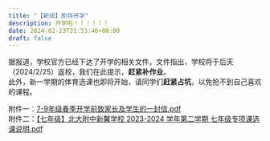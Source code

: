```yaml
---
title: "【新闻】即将开学"
description: 开学啦！！！！！！
date: 2024-02-23T21:53:46+08:00
draft: false
---
```


据报道，学校官方已经下达了开学的相关文件。文件指出，学校将于后天（2024/2/25）返校，我们在此提示，**赶紧补作业**。  
此外，新一学期的体育选课也即将开始，请同学们**赶紧占坑**，以免抢不到自己喜欢的课程。  

附件一：[7-9年级春季开学前致家长及学生的一封信.pdf](https://mirror.ghproxy.com/https://github.com/xuanxuan1231/class3-26/blob/main/assets/files/7-9%E5%B9%B4%E7%BA%A7%E6%98%A5%E5%AD%A3%E5%BC%80%E5%AD%A6%E5%89%8D%E8%87%B4%E5%AE%B6%E9%95%BF%E5%8F%8A%E5%AD%A6%E7%94%9F%E7%9A%84%E4%B8%80%E5%B0%81%E4%BF%A1.pdf)  
附件二：[【七年级】北大附中新馨学校 2023-2024 学年第二学期  七年级专项课选课说明.pdf](https://mirror.ghproxy.com/https://github.com/xuanxuan1231/class3-26/blob/main/assets/files/%E3%80%90%E4%B8%83%E5%B9%B4%E7%BA%A7%E3%80%91%E5%8C%97%E5%A4%A7%E9%99%84%E4%B8%AD%E6%96%B0%E9%A6%A8%E5%AD%A6%E6%A0%A1%202023-2024%20%E5%AD%A6%E5%B9%B4%E7%AC%AC%E4%BA%8C%E5%AD%A6%E6%9C%9F%20%20%E4%B8%83%E5%B9%B4%E7%BA%A7%E4%B8%93%E9%A1%B9%E8%AF%BE%E9%80%89%E8%AF%BE%E8%AF%B4%E6%98%8E.pdf)
